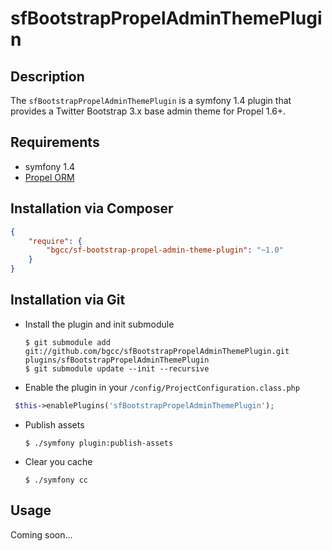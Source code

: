 sfBootstrapPropelAdminThemePlugin
======================

Description
-----------
The `sfBootstrapPropelAdminThemePlugin` is a symfony 1.4 plugin that provides a Twitter Bootstrap 3.x base admin theme for Propel 1.6+.

Requirements
------------
  * symfony 1.4
  * [Propel ORM](https://github.com/propelorm/sfPropelORMPlugin)

Installation via Composer
-------------------------
```json
{
    "require": {
        "bgcc/sf-bootstrap-propel-admin-theme-plugin": "~1.0"
    }
}
```

Installation via Git
--------------------
  * Install the plugin and init submodule

        $ git submodule add git://github.com/bgcc/sfBootstrapPropelAdminThemePlugin.git plugins/sfBootstrapPropelAdminThemePlugin
        $ git submodule update --init --recursive

  * Enable the plugin in your `/config/ProjectConfiguration.class.php`
``` php
 $this->enablePlugins('sfBootstrapPropelAdminThemePlugin');
```

  * Publish assets

        $ ./symfony plugin:publish-assets

  * Clear you cache

        $ ./symfony cc

Usage
-----
Coming soon...
